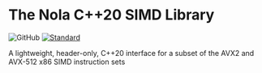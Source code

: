 # The Nola C++20 SIMD Library

![GitHub](https://img.shields.io/github/license/cmbrandt/nola-simd)
[![Standard](https://img.shields.io/badge/C%2B%2B-20-blue.svg)](https://en.wikipedia.org/wiki/C%2B%2B#Standardization)


A lightweight, header-only, C++20 interface for a subset of the AVX2 and AVX-512 x86 SIMD instruction sets
